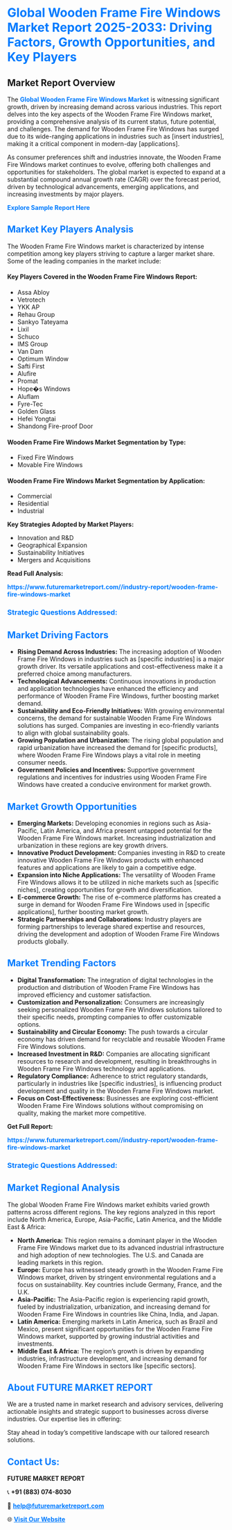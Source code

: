 <h1 style="color: #007BFF;">Global Wooden Frame Fire Windows Market Report 2025-2033: Driving Factors, Growth Opportunities, and Key Players</h1>

<section id="overview">
<h2>Market Report Overview</h2>
<p>The <a href="https://www.futuremarketreport.com//industry-report/wooden-frame-fire-windows-market" style="color: #007BFF; text-decoration: none;"><strong>Global Wooden Frame Fire Windows Market</strong></a> is witnessing significant growth, driven by increasing demand across various industries. This report delves into the key aspects of the Wooden Frame Fire Windows market, providing a comprehensive analysis of its current status, future potential, and challenges. The demand for Wooden Frame Fire Windows has surged due to its wide-ranging applications in industries such as [insert industries], making it a critical component in modern-day [applications].</p>
<p>As consumer preferences shift and industries innovate, the Wooden Frame Fire Windows market continues to evolve, offering both challenges and opportunities for stakeholders. The global market is expected to expand at a substantial compound annual growth rate (CAGR) over the forecast period, driven by technological advancements, emerging applications, and increasing investments by major players.</p>
</section>

<section id="overview">
<p><a href="https://www.futuremarketreport.com//request-sample/reportId=48082" style="color: #007BFF; text-decoration: none;"><strong>Explore Sample Report Here</strong></a></p>
</section>

<section id="key-players">
<h2 style="color: #007BFF;">Market Key Players Analysis</h2>
<p>The Wooden Frame Fire Windows market is characterized by intense competition among key players striving to capture a larger market share. Some of the leading companies in the market include:</p>
<h4>Key Players Covered in the Wooden Frame Fire Windows Report:</h4>
<ul><li>Assa Abloy</li><li>Vetrotech</li><li>YKK AP</li><li>Rehau Group</li><li>Sankyo Tateyama</li><li>Lixil</li><li>Schuco</li><li>IMS Group</li><li>Van Dam</li><li>Optimum Window</li><li>Safti First</li><li>Alufire</li><li>Promat</li><li>Hope�s Windows</li><li>Aluflam</li><li>Fyre-Tec</li><li>Golden Glass</li><li>Hefei Yongtai</li><li>Shandong Fire-proof Door</li></ul>
<h4>Wooden Frame Fire Windows Market Segmentation by Type:</h4>
<ul><li>Fixed Fire Windows</li><li>Movable Fire Windows</li></ul>

<h4>Wooden Frame Fire Windows Market Segmentation by Application:</h4>
<ul><li>Commercial</li><li>Residential</li><li>Industrial</li></ul>
<p><strong>Key Strategies Adopted by Market Players:</strong></p>
<ul>
<li>Innovation and R&D</li>
<li>Geographical Expansion</li>
<li>Sustainability Initiatives</li>
<li>Mergers and Acquisitions</li>
</ul>
</section>

<section>
<p><strong>Read Full Analysis: </strong></p><a href="https://www.futuremarketreport.com//industry-report/wooden-frame-fire-windows-market" style="color: #007BFF; text-decoration: none;"><strong>https://www.futuremarketreport.com//industry-report/wooden-frame-fire-windows-market</strong></a>
<h3 style="color: #007BFF;">Strategic Questions Addressed:</h3>
</section>

<section id="driving-factors">
<h2 style="color: #007BFF;">Market Driving Factors</h2>
<ul>
<li><strong>Rising Demand Across Industries:</strong> The increasing adoption of Wooden Frame Fire Windows in industries such as [specific industries] is a major growth driver. Its versatile applications and cost-effectiveness make it a preferred choice among manufacturers.</li>
<li><strong>Technological Advancements:</strong> Continuous innovations in production and application technologies have enhanced the efficiency and performance of Wooden Frame Fire Windows, further boosting market demand.</li>
<li><strong>Sustainability and Eco-Friendly Initiatives:</strong> With growing environmental concerns, the demand for sustainable Wooden Frame Fire Windows solutions has surged. Companies are investing in eco-friendly variants to align with global sustainability goals.</li>
<li><strong>Growing Population and Urbanization:</strong> The rising global population and rapid urbanization have increased the demand for [specific products], where Wooden Frame Fire Windows plays a vital role in meeting consumer needs.</li>
<li><strong>Government Policies and Incentives:</strong> Supportive government regulations and incentives for industries using Wooden Frame Fire Windows have created a conducive environment for market growth.</li>
</ul>
</section>

<section id="growth-opportunities">
<h2 style="color: #007BFF;">Market Growth Opportunities</h2>
<ul>
<li><strong>Emerging Markets:</strong> Developing economies in regions such as Asia-Pacific, Latin America, and Africa present untapped potential for the Wooden Frame Fire Windows market. Increasing industrialization and urbanization in these regions are key growth drivers.</li>
<li><strong>Innovative Product Development:</strong> Companies investing in R&D to create innovative Wooden Frame Fire Windows products with enhanced features and applications are likely to gain a competitive edge.</li>
<li><strong>Expansion into Niche Applications:</strong> The versatility of Wooden Frame Fire Windows allows it to be utilized in niche markets such as [specific niches], creating opportunities for growth and diversification.</li>
<li><strong>E-commerce Growth:</strong> The rise of e-commerce platforms has created a surge in demand for Wooden Frame Fire Windows used in [specific applications], further boosting market growth.</li>
<li><strong>Strategic Partnerships and Collaborations:</strong> Industry players are forming partnerships to leverage shared expertise and resources, driving the development and adoption of Wooden Frame Fire Windows products globally.</li>
</ul>
</section>

<section id="trending-factors">
<h2 style="color: #007BFF;">Market Trending Factors</h2>
<ul>
<li><strong>Digital Transformation:</strong> The integration of digital technologies in the production and distribution of Wooden Frame Fire Windows has improved efficiency and customer satisfaction.</li>
<li><strong>Customization and Personalization:</strong> Consumers are increasingly seeking personalized Wooden Frame Fire Windows solutions tailored to their specific needs, prompting companies to offer customizable options.</li>
<li><strong>Sustainability and Circular Economy:</strong> The push towards a circular economy has driven demand for recyclable and reusable Wooden Frame Fire Windows solutions.</li>
<li><strong>Increased Investment in R&D:</strong> Companies are allocating significant resources to research and development, resulting in breakthroughs in Wooden Frame Fire Windows technology and applications.</li>
<li><strong>Regulatory Compliance:</strong> Adherence to strict regulatory standards, particularly in industries like [specific industries], is influencing product development and quality in the Wooden Frame Fire Windows market.</li>
<li><strong>Focus on Cost-Effectiveness:</strong> Businesses are exploring cost-efficient Wooden Frame Fire Windows solutions without compromising on quality, making the market more competitive.</li>
</ul>
</section>

<section>
<p><strong>Get Full Report: </strong></p><a href="https://www.futuremarketreport.com//industry-report/wooden-frame-fire-windows-market" style="color: #007BFF; text-decoration: none;"><strong>https://www.futuremarketreport.com//industry-report/wooden-frame-fire-windows-market</strong></a>
<h3 style="color: #007BFF;">Strategic Questions Addressed:</h3>
</section>


<section id="regional-analysis">
<h2 style="color: #007BFF;">Market Regional Analysis</h2>
<p>The global Wooden Frame Fire Windows market exhibits varied growth patterns across different regions. The key regions analyzed in this report include North America, Europe, Asia-Pacific, Latin America, and the Middle East & Africa:</p>
<ul>
<li><strong>North America:</strong> This region remains a dominant player in the Wooden Frame Fire Windows market due to its advanced industrial infrastructure and high adoption of new technologies. The U.S. and Canada are leading markets in this region.</li>
<li><strong>Europe:</strong> Europe has witnessed steady growth in the Wooden Frame Fire Windows market, driven by stringent environmental regulations and a focus on sustainability. Key countries include Germany, France, and the U.K.</li>
<li><strong>Asia-Pacific:</strong> The Asia-Pacific region is experiencing rapid growth, fueled by industrialization, urbanization, and increasing demand for Wooden Frame Fire Windows in countries like China, India, and Japan.</li>
<li><strong>Latin America:</strong> Emerging markets in Latin America, such as Brazil and Mexico, present significant opportunities for the Wooden Frame Fire Windows market, supported by growing industrial activities and investments.</li>
<li><strong>Middle East & Africa:</strong> The region’s growth is driven by expanding industries, infrastructure development, and increasing demand for Wooden Frame Fire Windows in sectors like [specific sectors].</li>
</ul>
</section>

<footer>
<h2 style="color: #007BFF;">About FUTURE MARKET REPORT</h2>
<p>We are a trusted name in market research and advisory services, delivering actionable insights and strategic support to businesses across diverse industries. Our expertise lies in offering:</p>

<p>Stay ahead in today’s competitive landscape with our tailored research solutions.</p>

<h2 style="color: #007BFF;">Contact Us:</h2>
<p><strong>FUTURE MARKET REPORT</strong></p>
<p>📞 <strong>+91 (883) 074-8030</strong></p>
<p>📧 <strong><a href="mailto:help@futuremarketreport.com" style="color: #007BFF;">help@futuremarketreport.com</a></strong></p>
<p>🌐 <strong><a href="https://www.futuremarketreport.com/" style="color: #007BFF;">Visit Our Website</a></strong></p>
</footer>